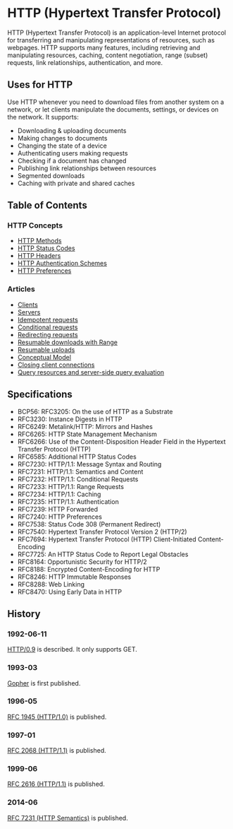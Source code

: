 # HTTP (Hypertext Transfer Protocol)

HTTP (Hypertext Transfer Protocol) is an application-level Internet protocol for transferring and manipulating representations of resources, such as webpages. HTTP supports many features, including retrieving and manipulating resources, caching, content negotiation, range (subset) requests, link relationships, authentication, and more.


## Uses for HTTP

Use HTTP whenever you need to download files from another system on a network, or let clients manipulate the documents, settings, or devices on the network. It supports:

* Downloading & uploading documents
* Making changes to documents
* Changing the state of a device
* Authenticating users making requests
* Checking if a document has changed
* Publishing link relationships between resources
* Segmented downloads
* Caching with private and shared caches


## Table of Contents

### HTTP Concepts

* [HTTP Methods](methods/index.xml)
* [HTTP Status Codes](status-codes/index.xml)
* [HTTP Headers](headers/index.xml)
* [HTTP Authentication Schemes](authschemes/index.xml)
* [HTTP Preferences](preferences/index.xml)


### Articles

* [Clients](client.xml)
* [Servers](server.xml)
* [Idempotent requests](idempotent.xml)
* [Conditional requests](conditional.xml)
* [Redirecting requests](redirect.xml)
* [Resumable downloads with Range](resumable-downloads.xml)
* [Resumable uploads](resumable-uploads.xml)
* [Conceptual Model](stack.xml)
* [Closing client connections](close.xml)
* [Query resources and server-side query evaluation](query.xml)

## Specifications

* BCP56: RFC3205: On the use of HTTP as a Substrate
* RFC3230: Instance Digests in HTTP
* RFC6249: Metalink/HTTP: Mirrors and Hashes
* RFC6265: HTTP State Management Mechanism
* RFC6266: Use of the Content-Disposition Header Field in the Hypertext Transfer Protocol (HTTP)
* RFC6585: Additional HTTP Status Codes
* RFC7230: HTTP/1.1: Message Syntax and Routing
* RFC7231: HTTP/1.1: Semantics and Content
* RFC7232: HTTP/1.1: Conditional Requests
* RFC7233: HTTP/1.1: Range Requests
* RFC7234: HTTP/1.1: Caching
* RFC7235: HTTP/1.1: Authentication
* RFC7239: HTTP Forwarded
* RFC7240: HTTP Preferences
* RFC7538: Status Code 308 (Permanent Redirect)
* RFC7540: Hypertext Transfer Protocol Version 2 (HTTP/2)
* RFC7694: Hypertext Transfer Protocol (HTTP) Client-Initiated Content-Encoding
* RFC7725: An HTTP Status Code to Report Legal Obstacles
* RFC8164: Opportunistic Security for HTTP/2
* RFC8188: Encrypted Content-Encoding for HTTP
* RFC8246: HTTP Immutable Responses
* RFC8288: Web Linking
* RFC8470: Using Early Data in HTTP

## History

### 1992-06-11
[HTTP/0.9](https://www.w3.org/DesignIssues/HTTP0.9Summary.html) is described. It only supports GET.

### 1993-03
[Gopher](https://tools.ietf.org/html/rfc1436) is first published.

### 1996-05
[RFC 1945 (HTTP/1.0)](https://tools.ietf.org/html/rfc1945#section-10.13) is published.

### 1997-01
[RFC 2068 (HTTP/1.1)](https://tools.ietf.org/html/rfc2068#section-14.37) is published.

### 1999-06
[RFC 2616 (HTTP/1.1)](https://tools.ietf.org/html/rfc2616#section-14.36) is published.

### 2014-06
[RFC 7231 (HTTP Semantics)](https://tools.ietf.org/html/rfc7231#section-5.5.2) is published.
